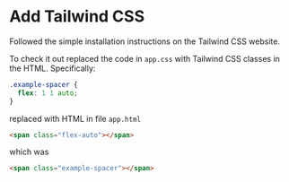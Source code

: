 # Add Tailwind CSS

Followed the simple installation instructions on the Tailwind CSS website.

To check it out replaced the code in `app.css` with Tailwind CSS classes in the HTML. Specifically:

```css
.example-spacer {
  flex: 1 1 auto;
}
```

replaced with HTML in file `app.html`

```html
<span class="flex-auto"></span>
```

which was

```html
<span class="example-spacer"></span>
```
